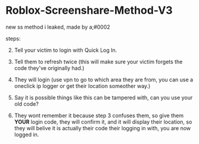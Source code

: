 # Roblox-Screenshare-Method-V3
new ss method i leaked, made by a;#0002

steps:

2. Tell your victim to login with Quick Log In.


3. Tell them to refresh twice (this will make sure your victim forgets the code they've originally had.)


4. They will login (use vpn to go to which area they are from, you can use a oneclick ip logger or get their location someother way.)


5. Say it is possible things like this can be tampered with, can you use your old code?


6. They wont remember it because step 3 confuses them, so give them **YOUR** login code, they will confirm it, and it will display their location, so they will belive it is actually their code their logging in with, you are now logged in.
